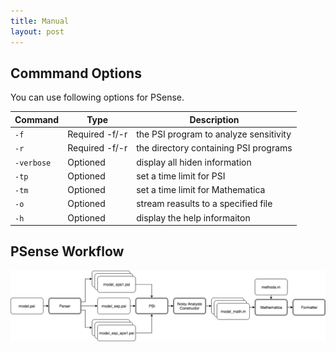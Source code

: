 ```yaml
---
title: Manual
layout: post
---
```


## Commmand Options

You can use following options for PSense.  

| Command    | Type           | Description                            |
| ---------- | -------------- | -------------------------------------- |
| `-f`       | Required -f/-r | the PSI program to analyze sensitivity |
| `-r`       | Required -f/-r | the directory containing PSI programs  |
| `-verbose` | Optioned       | display all hiden information          |
| `-tp`      | Optioned       | set a time limit for PSI               |
| `-tm`      | Optioned       | set a time limit for Mathematica       |
| `-o`       | Optioned       | stream reasults to a specified file    |
| `-h`       | Optioned       | display the help informaiton           |



## PSense Workflow
![Workflow of PSense](image/workflow.png "Workflow of PSense")